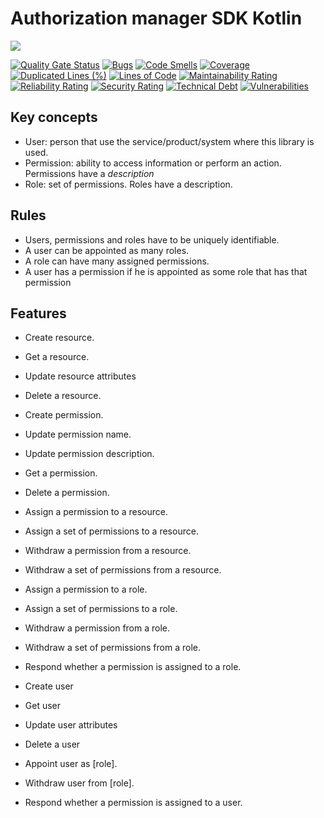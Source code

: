 # Authorization manager SDK Kotlin

![](https://github.com/authorization-manager/sdk-kotlin/workflows/Push%20to%20master%20CI/badge.svg)

[![Quality Gate Status](https://sonarcloud.io/api/project_badges/measure?project=authorization-manager_sdk-kotlin&metric=alert_status)](https://sonarcloud.io/dashboard?id=authorization-manager_sdk-kotlin)
[![Bugs](https://sonarcloud.io/api/project_badges/measure?project=authorization-manager_sdk-kotlin&metric=bugs)](https://sonarcloud.io/dashboard?id=authorization-manager_sdk-kotlin)
[![Code Smells](https://sonarcloud.io/api/project_badges/measure?project=authorization-manager_sdk-kotlin&metric=code_smells)](https://sonarcloud.io/dashboard?id=authorization-manager_sdk-kotlin)
[![Coverage](https://sonarcloud.io/api/project_badges/measure?project=authorization-manager_sdk-kotlin&metric=coverage)](https://sonarcloud.io/dashboard?id=authorization-manager_sdk-kotlin)
[![Duplicated Lines (%)](https://sonarcloud.io/api/project_badges/measure?project=authorization-manager_sdk-kotlin&metric=duplicated_lines_density)](https://sonarcloud.io/dashboard?id=authorization-manager_sdk-kotlin)
[![Lines of Code](https://sonarcloud.io/api/project_badges/measure?project=authorization-manager_sdk-kotlin&metric=ncloc)](https://sonarcloud.io/dashboard?id=authorization-manager_sdk-kotlin)
[![Maintainability Rating](https://sonarcloud.io/api/project_badges/measure?project=authorization-manager_sdk-kotlin&metric=sqale_rating)](https://sonarcloud.io/dashboard?id=authorization-manager_sdk-kotlin)
[![Reliability Rating](https://sonarcloud.io/api/project_badges/measure?project=authorization-manager_sdk-kotlin&metric=reliability_rating)](https://sonarcloud.io/dashboard?id=authorization-manager_sdk-kotlin)
[![Security Rating](https://sonarcloud.io/api/project_badges/measure?project=authorization-manager_sdk-kotlin&metric=security_rating)](https://sonarcloud.io/dashboard?id=authorization-manager_sdk-kotlin)
[![Technical Debt](https://sonarcloud.io/api/project_badges/measure?project=authorization-manager_sdk-kotlin&metric=sqale_index)](https://sonarcloud.io/dashboard?id=authorization-manager_sdk-kotlin)
[![Vulnerabilities](https://sonarcloud.io/api/project_badges/measure?project=authorization-manager_sdk-kotlin&metric=vulnerabilities)](https://sonarcloud.io/dashboard?id=authorization-manager_sdk-kotlin)

## Key concepts

- User: person that use the service/product/system where this library is used.
- Permission: ability to access information or perform an action. Permissions have a *description*
- Role: set of permissions. Roles have a description.

## Rules

- Users, permissions and roles have to be uniquely identifiable.
- A user can be appointed as many roles.
- A role can have many assigned permissions.
- A user has a permission if he is appointed as some role that has that permission

## Features

- Create resource.
- Get a resource.
- Update resource attributes
- Delete a resource.

- Create permission.
- Update permission name.
- Update permission description.
- Get a permission.
- Delete a permission.
- Assign a permission to a resource.
- Assign a set of permissions to a resource.
- Withdraw a permission from a resource.
- Withdraw a set of permissions from a resource.

- Assign a permission to a role.
- Assign a set of permissions to a role.
- Withdraw a permission from a role.
- Withdraw a set of permissions from a role.
- Respond whether a permission is assigned to a role.

- Create user
- Get user
- Update user attributes
- Delete a user
- Appoint user as [role].
- Withdraw user from [role].
- Respond whether a permission is assigned to a user.
